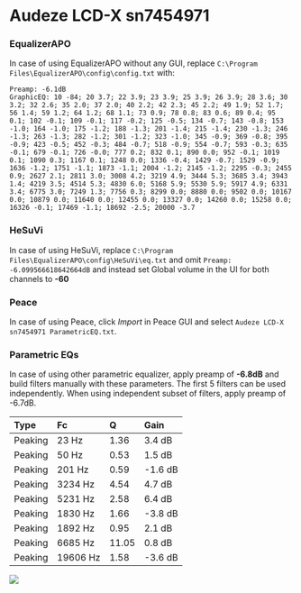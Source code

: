 # Audeze LCD-X sn7454971

### EqualizerAPO
In case of using EqualizerAPO without any GUI, replace `C:\Program Files\EqualizerAPO\config\config.txt`
with:
```
Preamp: -6.1dB
GraphicEQ: 10 -84; 20 3.7; 22 3.9; 23 3.9; 25 3.9; 26 3.9; 28 3.6; 30 3.2; 32 2.6; 35 2.0; 37 2.0; 40 2.2; 42 2.3; 45 2.2; 49 1.9; 52 1.7; 56 1.4; 59 1.2; 64 1.2; 68 1.1; 73 0.9; 78 0.8; 83 0.6; 89 0.4; 95 0.1; 102 -0.1; 109 -0.1; 117 -0.2; 125 -0.5; 134 -0.7; 143 -0.8; 153 -1.0; 164 -1.0; 175 -1.2; 188 -1.3; 201 -1.4; 215 -1.4; 230 -1.3; 246 -1.3; 263 -1.3; 282 -1.2; 301 -1.2; 323 -1.0; 345 -0.9; 369 -0.8; 395 -0.9; 423 -0.5; 452 -0.3; 484 -0.7; 518 -0.9; 554 -0.7; 593 -0.3; 635 -0.1; 679 -0.1; 726 -0.0; 777 0.2; 832 0.1; 890 0.0; 952 -0.1; 1019 0.1; 1090 0.3; 1167 0.1; 1248 0.0; 1336 -0.4; 1429 -0.7; 1529 -0.9; 1636 -1.2; 1751 -1.1; 1873 -1.1; 2004 -1.2; 2145 -1.2; 2295 -0.3; 2455 0.9; 2627 2.1; 2811 3.0; 3008 4.2; 3219 4.9; 3444 5.3; 3685 3.4; 3943 1.4; 4219 3.5; 4514 5.3; 4830 6.0; 5168 5.9; 5530 5.9; 5917 4.9; 6331 3.4; 6775 3.0; 7249 1.3; 7756 0.3; 8299 0.0; 8880 0.0; 9502 0.0; 10167 0.0; 10879 0.0; 11640 0.0; 12455 0.0; 13327 0.0; 14260 0.0; 15258 0.0; 16326 -0.1; 17469 -1.1; 18692 -2.5; 20000 -3.7
```

### HeSuVi
In case of using HeSuVi, replace `C:\Program Files\EqualizerAPO\config\HeSuVi\eq.txt` and omit `Preamp:
-6.099566618642664dB` and instead set Global volume in the UI for both channels to **-60**

### Peace
In case of using Peace, click *Import* in Peace GUI and select `Audeze LCD-X sn7454971 ParametricEQ.txt`.

### Parametric EQs
In case of using other parametric equalizer, apply preamp of **-6.8dB** and build filters manually
with these parameters. The first 5 filters can be used independently.
When using independent subset of filters, apply preamp of -6.7dB.

| Type    | Fc       |     Q | Gain    |
|:--------|:---------|:------|:--------|
| Peaking | 23 Hz    |  1.36 | 3.4 dB  |
| Peaking | 50 Hz    |  0.53 | 1.5 dB  |
| Peaking | 201 Hz   |  0.59 | -1.6 dB |
| Peaking | 3234 Hz  |  4.54 | 4.7 dB  |
| Peaking | 5231 Hz  |  2.58 | 6.4 dB  |
| Peaking | 1830 Hz  |  1.66 | -3.8 dB |
| Peaking | 1892 Hz  |  0.95 | 2.1 dB  |
| Peaking | 6685 Hz  | 11.05 | 0.8 dB  |
| Peaking | 19606 Hz |  1.58 | -3.6 dB |

![](https://raw.githubusercontent.com/jaakkopasanen/AutoEq/master/results/innerfidelity/sbaf-serious/Audeze%20LCD-X%20sn7454971/Audeze%20LCD-X%20sn7454971.png)